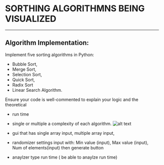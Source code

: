 # SORTHING ALGORITHMNS BEING VISUALIZED
---------
## Algorithm Implementation:
Implement five sorting algorithms in Python:
-  Bubble Sort,
- Merge Sort,
- Selection Sort,
- Quick Sort,
- Radix Sort
- Linear Search Algorithm.

Ensure your code is well-commented to explain your logic and the theoretical

- run time 
- single or multiple a
complexity of each algorithm.
![alt text](IMG_3140.png)


- gui that has single array input, multiple array input, 
- randomizer settings input with: Min value (input), Max value (input), Num of elements(input) then generate button 

- anaylzer type run time ( be able to anaylze run time)

